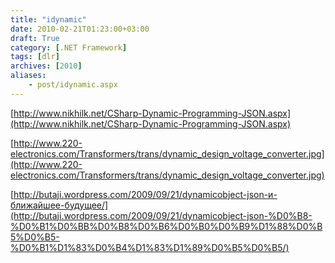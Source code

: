 ```yaml
---
title: "idynamic"
date: 2010-02-21T01:23:00+03:00
draft: True
category: [.NET Framework]
tags: [dlr]
archives: [2010]
aliases:
    - post/idynamic.aspx
---
```



[http://www.nikhilk.net/CSharp-Dynamic-Programming-JSON.aspx](http://www.nikhilk.net/CSharp-Dynamic-Programming-JSON.aspx)

[http://www.220-electronics.com/Transformers/trans/dynamic_design_voltage_converter.jpg](http://www.220-electronics.com/Transformers/trans/dynamic_design_voltage_converter.jpg)

[http://butaji.wordpress.com/2009/09/21/dynamicobject-json-и-ближайшее-будущее/](http://butaji.wordpress.com/2009/09/21/dynamicobject-json-%D0%B8-%D0%B1%D0%BB%D0%B8%D0%B6%D0%B0%D0%B9%D1%88%D0%B5%D0%B5-%D0%B1%D1%83%D0%B4%D1%83%D1%89%D0%B5%D0%B5/)

